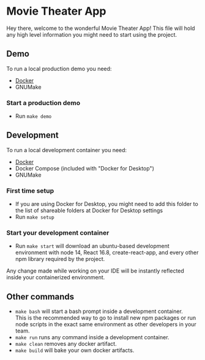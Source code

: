 # Movie Theater App

Hey there, welcome to the wonderful Movie Theater App!
This file will hold any high level information you might need to start using the project.

## Demo

To run a local production demo you need:

- [Docker](https://www.docker.com/products/docker-desktop)
- GNUMake

### Start a production demo

- Run `make demo`

## Development

To run a local development container you need:

- [Docker](https://www.docker.com/products/docker-desktop)
- Docker Compose (included with "Docker for Desktop")
- GNUMake

### First time setup

- If you are using Docker for Desktop, you might need to add this folder to the list of shareable folders at Docker for Desktop settings
- Run `make setup`

### Start your development container

- Run `make start` will download an ubuntu-based development environment with node 14, React 16.8, create-react-app, and every other npm library required by the project.

Any change made while working on your IDE will be instantly reflected inside your containerized environment.

## Other commands

- `make bash` will start a bash prompt inside a development container. \
This is the recommended way to go to install new npm packages or run node scripts in the exact same environment as other developers in your team.
- `make run` runs any command inside a development container.
- `make clean` removes any docker artifact.
- `make build` will bake your own docker artifacts.
